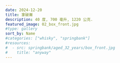 ```yaml
---
date: 2024-12-20
title: 拿破崙
description: 40 度, 700 毫升, 1220 公克.
featured_image: 02_box_front.jpg
#type: gallery
sort_by: Name
#categories: ["whisky", "springbank"]
#resources:
#  - src: springbank/aged_32_years/box_front.jpg
#    title: "anyway"
---
```

